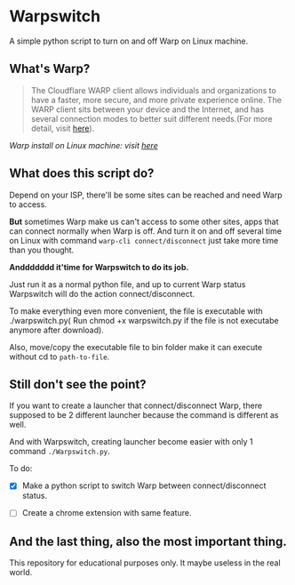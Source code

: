 # Warpswitch
A simple python script to turn on and off Warp on Linux machine.

## What's Warp?
>The Cloudflare WARP client allows individuals and organizations to have a faster, more secure, and more private experience online. The WARP client sits between your device and the Internet, and has several connection modes to better suit different needs.(For more detail, visit [here](https://developers.cloudflare.com/warp-client/)).

*Warp install on Linux machine: visit [here](https://developers.cloudflare.com/warp-client/get-started/linux/)*

## What does this script do?

Depend on your ISP, there'll be some sites can be reached and need Warp to access.

**But** sometimes Warp make us can't access to some other sites, apps that can connect normally when Warp is off. And turn it on and off several time on Linux with command `warp-cli connect/disconnect` just take more time than you thought. 

**Anddddddd it'time for Warpswitch to do its job.**

Just run it as a normal python file, and up to current Warp status Warpswitch will do the action connect/disconnect.

To make everything even more convenient, the file is executable with ./warpswitch.py( Run chmod +x warpswitch.py if the file is not executabe anymore after download).

Also, move/copy the executable file to bin folder make it can execute without cd to `path-to-file`.

## Still don't see the point?

If you want to create a launcher that connect/disconnect Warp, there supposed to be 2 different launcher because the command is different as well.

And with Warpswitch, creating launcher become easier with only 1 command `./Warpswitch.py`.

To do:

- [x] Make a python script to switch Warp between connect/disconnect status.

- [ ] Create a chrome extension with same feature.

## And the last thing, also the most important thing.

This repository for educational purposes only. It maybe useless in the real world. 

